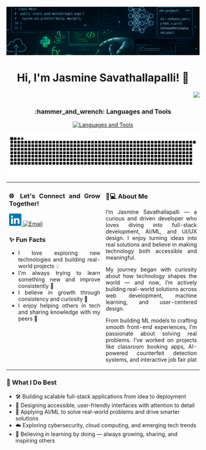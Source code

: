 <!-- 🔹 Banner -->
<p align="center">
  <img src="https://raw.githubusercontent.com/JasmineSavathallapalli/JasmineSavathallapalli/main/bannerr.png" alt="Banner"/>
</p>

<h1 align="center">Hi, I'm Jasmine Savathallapalli! 👋</h1>

<!-- 🔹 Visitor Badge -->
<p align="right">
  <img src="https://visitor-badge.laobi.icu/badge?page_id=JasmineSavathallapalli.visitor.badge&left_color=blue&right_color=black" />
</p>


<h3 align="center">:hammer_and_wrench: Languages and Tools</h3>

<p align="center">
  <a href="https://skillicons.dev">
    <img src="https://skillicons.dev/icons?i=python,java,c,git,github,js,react,nodejs,express,mongodb,mysql,django,bootstrap,figma" alt="Languages and Tools" />
  </a>
</p>



![GitHub Snake](https://raw.githubusercontent.com/OfficialCodeVoyage/OfficialCodeVoyage/refs/heads/output/github-snake-dark.svg)



<table>
<tr>
<td width="50%" valign="top" align="justify">

### 🌐 Let's Connect and Grow Together!

<p>
  <a href="https://www.linkedin.com/in/jasmine-savathallapalli-11716a2b9/" target="_blank">
    <img src="https://raw.githubusercontent.com/CLorant/readme-social-icons/main/large/filled/linkedin.svg" width="32px" alt="LinkedIn">
  </a>
  <a href="mailto:savathallapallijasmine@gmail.com" target="_blank">
    <img src="https://img.shields.io/badge/Email-D14836?style=flat&logo=gmail&logoColor=white" width="100px" alt="Email" />
  </a> 
</p>



### ✨ Fun Facts

<div align="justify">

- I love exploring new technologies and building real-world projects 💡  
- I'm always trying to learn something new and improve consistently 🔄  
- I believe in growth through consistency and curiosity 🌱  
- I enjoy helping others in tech and sharing knowledge with my peers 💬  

</div>

</td>
<td width="50%" valign="top" align="justify">

### 👩💻 About Me

I’m Jasmine Savathallapalli — a curious and driven developer who loves diving into full-stack development, AI/ML, and UI/UX design. I enjoy turning ideas into real solutions and believe in making technology both accessible and meaningful.

My journey began with curiosity about how technology shapes the world — and now, I’m actively building real-world solutions across web development, machine learning, and user-centered design.

From building ML models to crafting smooth front-end experiences, I’m passionate about solving real problems. I’ve worked on projects like classroom booking apps, AI-powered counterfeit detection systems, and interactive job fair plat
</td>
</tr>
</table>

### 🔧 What I Do Best

- 🛠 Building scalable full-stack applications from idea to deployment  
- 🎨 Designing accessible, user-friendly interfaces with attention to detail  
- 🤖 Applying AI/ML to solve real-world problems and drive smarter solutions  
- ☁️ Exploring cybersecurity, cloud computing, and emerging tech trends  
- 🌱 Believing in learning by doing — always growing, sharing, and inspiring others  
